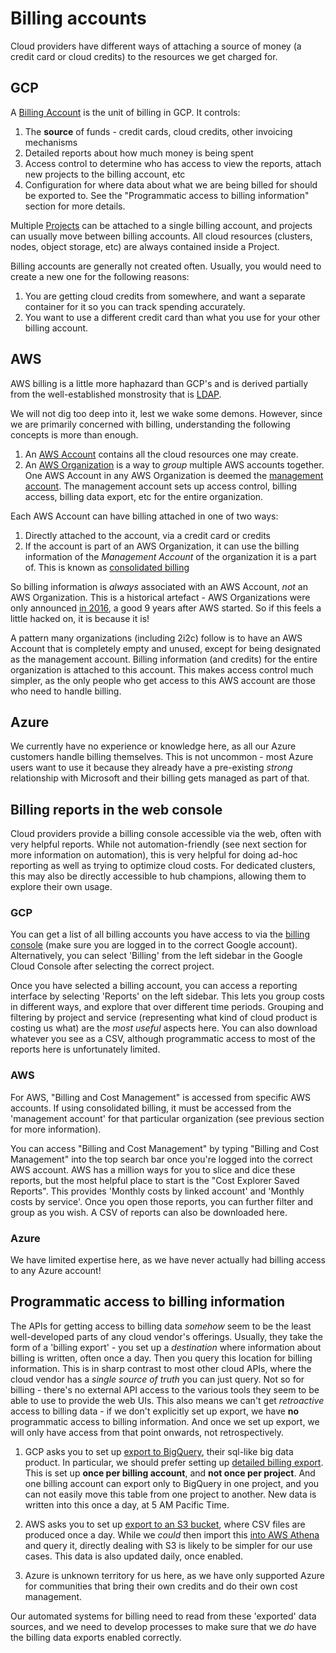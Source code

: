 # Billing accounts

Cloud providers have different ways of attaching a source of money
(a credit card or cloud credits) to the resources we get charged for.

## GCP

A [Billing Account](https://cloud.google.com/billing/docs/how-to/manage-billing-account)
is the unit of billing in GCP. It controls:

1. The **source** of funds - credit cards, cloud credits, other invoicing mechanisms
2. Detailed reports about how much money is being spent
3. Access control to determine who has access to view the reports, attach new projects to the billing account, etc
4. Configuration for where data about what we are being billed for should be
   exported to. See the "Programmatic access to billing information" section
   for more details.

Multiple [Projects](https://cloud.google.com/storage/docs/projects) can
be attached to a single billing account, and projects can usually move
between billing accounts. All cloud resources (clusters, nodes, object storage,
etc) are always contained inside a Project.

Billing accounts are generally not created often. Usually, you would need to
create a new one for the following reasons:

1. You are getting cloud credits from somewhere, and want a separate container
   for it so you can track spending accurately.
2. You want to use a different credit card than what you use for your other
   billing account.

## AWS

AWS billing is a little more haphazard than GCP's and is derived partially
from the well-established monstrosity that is [LDAP](https://en.wikipedia.org/wiki/Lightweight_Directory_Access_Protocol).

We will not dig too deep into it, lest we wake some demons. However, since
we are primarily concerned with billing, understanding the following concepts
is more than enough.

1. An [AWS Account](https://docs.aws.amazon.com/organizations/latest/userguide/orgs_getting-started_concepts.html#account)
   contains all the cloud resources one may create.
2. An [AWS Organization](https://docs.aws.amazon.com/organizations/latest/userguide/orgs_introduction.html)
   is a way to *group* multiple AWS accounts together. One AWS Account in
   any AWS Organization is deemed the [management account](https://docs.aws.amazon.com/organizations/latest/userguide/orgs_getting-started_concepts.html#account).
   The management account sets up access control, billing access, billing
   data export, etc for the entire organization.

Each AWS Account can have billing attached in one of two ways:

1. Directly attached to the account, via a credit card or credits
2. If the account is part of an AWS Organization, it can use the billing
   information of the *Management Account* of the organization it is a
   part of. This is known as [consolidated billing](https://docs.aws.amazon.com/awsaccountbilling/latest/aboutv2/consolidated-billing.html)

So billing information is *always* associated with an AWS Account,
*not* an AWS Organization. This is a historical artefact - AWS Organizations
were only announced [in 2016](https://aws.amazon.com/about-aws/whats-new/2016/11/announcing-aws-organizations-now-in-preview/),
a good 9 years after AWS started. So if this feels a little hacked on,
it is because it is!

A pattern many organizations (including 2i2c) follow is to have an AWS Account
that is completely empty and unused, except for being designated as the
management account. Billing information (and credits) for the entire
organization is attached to this account. This makes access control much
simpler, as the only people who get access to this AWS account are those
who need to handle billing.

## Azure

We currently have no experience or knowledge here, as all our Azure
customers handle billing themselves. This is not uncommon - most Azure
users want to use it because they already have a pre-existing *strong*
relationship with Microsoft and their billing gets managed as part of
that.

## Billing reports in the web console

Cloud providers provide a billing console accessible via the web, often
with very helpful reports. While not automation-friendly (see next section
for more information on automation), this is very helpful for doing ad-hoc
reporting as well as trying to optimize cloud costs. For dedicated clusters,
this may also be directly accessible to hub champions, allowing them to
explore their own usage.

### GCP

You can get a list of all billing accounts you have access to via the [billing console](https://console.cloud.google.com/billing)
(make sure you are logged in to the correct Google account). Alternatively,
you can select 'Billing' from the left sidebar in the Google Cloud Console
after selecting the correct project.

Once you have selected a billing account, you can access a reporting
interface by selecting 'Reports' on the left sidebar. This lets you group
costs in different ways, and explore that over different time periods.
Grouping and filtering by project and service (representing
what kind of cloud product is costing us what) are the *most useful* aspects
here. You can also download whatever you see as a CSV, although programmatic
access to most of the reports here is unfortunately limited.

### AWS

For AWS, "Billing and Cost Management" is accessed from specific AWS
accounts. If using consolidated billing, it must be accessed from the
'management account' for that particular organization (see previous section
for more information).

You can access "Billing and Cost Management" by typing "Billing and Cost
Management" into the top search bar once you're logged into the correct
AWS account. AWS has a million ways for you to slice and dice these reports,
but the most helpful place to start is the "Cost Explorer Saved Reports".
This provides 'Monthly costs by linked account' and 'Monthly costs by
service'. Once you open those reports, you can further filter and group
as you wish. A CSV of reports can also be downloaded here.

### Azure

We have limited expertise here, as we have never actually had billing
access to any Azure account!

## Programmatic access to billing information

The APIs for getting access to billing data *somehow* seem to be the
least well-developed parts of any cloud vendor's offerings. Usually,
they take the form of a 'billing export' - you set up a *destination*
where information about billing is written, often once a day. Then
you query this location for billing information. This is in sharp contrast
to most other cloud APIs, where the cloud vendor has a *single source of
truth* you can just query. Not so for billing - there's no external API
access to the various tools they seem to be able to use to provide the
web UIs. This also means we can't get *retroactive* access to billing data -
if we don't explicitly set up export, we have **no** programmatic access
to billing information. And once we set up export, we will only have
access from that point onwards, not retrospectively.

1. GCP asks you to set up [export to BigQuery](https://cloud.google.com/billing/docs/how-to/export-data-bigquery),
   their sql-like big data product. In particular, we should prefer setting
   up [detailed billing export](https://cloud.google.com/billing/docs/how-to/export-data-bigquery-tables/detailed-usage).
   This is set up **once per billing account**, and **not once per project**.
   And one billing account can export only to BigQuery in one project, and
   you can not easily move this table from one project to another. New
   data is written into this once a day, at 5 AM Pacific Time.

2. AWS asks you to set up [export to an S3 bucket](https://docs.aws.amazon.com/cur/latest/userguide/what-is-cur.html),
   where CSV files are produced once a day. While we *could* then import
   this [into AWS Athena](https://docs.aws.amazon.com/cur/latest/userguide/cur-query-athena.html)
   and query it, directly dealing with S3 is likely to be simpler for
   our use cases. This data is also updated daily, once enabled.

3. Azure is unknown territory for us here, as we have only supported Azure
   for communities that bring their own credits and do their own cost
   management.

Our automated systems for billing need to read from these 'exported'
data sources, and we need to develop processes to make sure that
we *do* have the billing data exports enabled correctly.